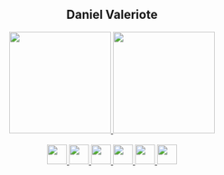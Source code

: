 <center><h2>Daniel Valeriote</h2></center>

<div align="center">
  <a href="https://github.com/DanielValeriote">
  <img height="180em" src="https://github-readme-stats.vercel.app/api?username=DanielValeriote&show_icons=true&theme=dark&include_all_commits=true&count_private=true"/>
  <img height="180em" src="https://github-readme-stats.vercel.app/api/top-langs/?username=DanielValeriote&layout=compact&langs_count=7&theme=dark"/>
</div>
<center> <br>
  <img src="https://cdn.jsdelivr.net/gh/devicons/devicon/icons/javascript/javascript-original.svg" height="35" width="35"/>
  <img src="https://cdn.jsdelivr.net/gh/devicons/devicon/icons/react/react-original.svg" height="35" width="35"/>
  <img src="https://cdn.jsdelivr.net/gh/devicons/devicon/icons/sass/sass-original.svg" height="35" width="35"/>
  <img src="https://cdn.jsdelivr.net/gh/devicons/devicon/icons/typescript/typescript-original.svg" height="35" width="35"/>
  <img src="https://cdn.jsdelivr.net/gh/devicons/devicon/icons/html5/html5-original.svg" height="35" width="35"/>
  <img src="https://cdn.jsdelivr.net/gh/devicons/devicon/icons/css3/css3-original.svg" height="35" width="35"/>
</center>


